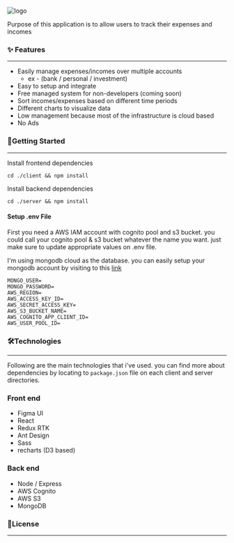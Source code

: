 ![logo](https://budgetbook.s3.ap-south-1.amazonaws.com/Budgetbook..png)

Purpose of this application is to allow users to track their expenses and incomes

### ✨ Features
---
- Easily manage expenses/incomes over multiple accounts
  - ex - (bank / personal / investment)
- Easy to setup and integrate
- Free managed system for non-developers (coming soon)
- Sort incomes/expenses based on different time periods
- Different charts to visualize data
- Low management because most of the infrastructure is cloud based
- No Ads

### 🚀Getting Started
---
Install frontend dependencies

```
cd ./client && npm install
```
Install backend dependencies
```
cd ./server && npm install
```
#### Setup .env File
First you need a AWS IAM account with cognito pool and s3 bucket. you could call your cognito pool & s3 bucket whatever the name you want. just make sure to update appropriate values on .env file.

I'm using mongodb cloud as the database. you can easily setup your mongodb account by visiting to this [link](https://www.mongodb.com/)

```
MONGO_USER=
MONGO_PASSWORD=
AWS_REGION=
AWS_ACCESS_KEY_ID=
AWS_SECRET_ACCESS_KEY=
AWS_S3_BUCKET_NAME=
AWS_COGNITO_APP_CLIENT_ID=
AWS_USER_POOL_ID=
```

### 🛠️Technologies
---
Following are the main technologies that i've used. you can find more about dependencies by locating to ``package.json`` file on each client and server directories.
### Front end
-   Figma UI
-   React
-   Redux RTK
-   Ant Design
-   Sass
-   recharts (D3 based)

### Back end
- Node / Express
- AWS Cognito
- AWS S3
- MongoDB

### 📜License
---